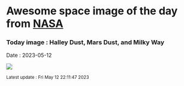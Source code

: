 
# Awesome space image of the day from [NASA](https://api.nasa.gov/)

### Today image : Halley Dust, Mars Dust, and Milky Way
Date : 2023-05-12

![](https://apod.nasa.gov/apod/image/2305/2022_05_04_Eta_Aquaridy_SP_Meteory_Fin_Vyska_1200px.png)

<small>Latest update : Fri May 12 22:11:47 2023</small>
        
